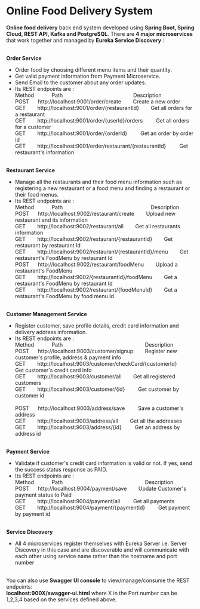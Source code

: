 # Online Food Delivery System
**Online food delivery** back end system developed using **Spring Boot, Spring Cloud, REST API, Kafka and PostgreSQL**. There are **4 major microservices** that work together and managed by **Eureka Service Discovery** : </br><br/>

**Order Service**</br>
* Order food by choosing different menu items and their quantity.</br>
* Get valid payment information from Payment Microservice.</br>
* Send Email to the customer about any order updates.<br/>
* Its REST endpoints are :<br/>
Method&nbsp; &nbsp; &nbsp; &nbsp; &nbsp; &nbsp; Path&nbsp; &nbsp; &nbsp; &nbsp; &nbsp; &nbsp; &nbsp; &nbsp; &nbsp; &nbsp; &nbsp; &nbsp; &nbsp; &nbsp; &nbsp; &nbsp; &nbsp; &nbsp; &nbsp; &nbsp; &nbsp; &nbsp; &nbsp; &nbsp; Description</br>
POST&nbsp; &nbsp; &nbsp; 	       http://localhost:9001/order/create&nbsp; &nbsp; &nbsp; &nbsp; 	                 		Create a new order</br>
GET&nbsp; &nbsp; &nbsp; &nbsp; 	       	   http://localhost:9001/order/{restaurantId}&nbsp; &nbsp; &nbsp; &nbsp;                    Get all orders for a restaurant</br>
GET&nbsp; &nbsp; &nbsp; &nbsp; 	           http://localhost:9001/order/{userId}/orders	&nbsp; &nbsp; &nbsp; &nbsp;  	 	 		Get all orders for a customer</br>
GET&nbsp; &nbsp; &nbsp; &nbsp; 	           http://localhost:9001/order/{orderId}	&nbsp; &nbsp; &nbsp; &nbsp;  	         		Get an order by order id</br>
GET&nbsp; &nbsp; &nbsp; &nbsp; 	           http://localhost:9001/order/restaurant/{restaurantId}	&nbsp; &nbsp; &nbsp; &nbsp;  	Get restaurant's information</br><br/>

**Restaurant Service**</br>
* Manage all the restaurants and their food menu information such as registering a new restaurant or a food menu and 
finding a restaurant or their food menus.</br>
* Its REST endpoints are :<br/>
Method&nbsp; &nbsp; &nbsp; &nbsp; &nbsp; &nbsp; Path&nbsp; &nbsp; &nbsp; &nbsp; &nbsp; &nbsp; &nbsp; &nbsp; &nbsp; &nbsp; &nbsp; &nbsp; &nbsp; &nbsp; &nbsp; &nbsp; &nbsp; &nbsp; &nbsp; &nbsp; &nbsp; &nbsp; &nbsp; &nbsp; &nbsp; &nbsp; &nbsp; &nbsp; &nbsp; &nbsp; Description</br>
POST&nbsp; &nbsp; &nbsp; 	       http://localhost:9002/restaurant/create&nbsp; &nbsp; &nbsp; &nbsp; 	                     Upload new restaurant and its information</br>
GET&nbsp; &nbsp; &nbsp; &nbsp; 	           http://localhost:9002/restaurant/all&nbsp; &nbsp; &nbsp; &nbsp;                     		 Get all restaurants information</br>
GET&nbsp; &nbsp; &nbsp; &nbsp; 	           http://localhost:9002/restaurant/{restaurantId}&nbsp; &nbsp; &nbsp; &nbsp; 	 	 		 Get restaurant by restaurant Id</br>
GET&nbsp; &nbsp; &nbsp; &nbsp; 	           http://localhost:9002/restaurant/{restaurantId}/menu&nbsp; &nbsp; &nbsp; &nbsp; 	 	 	 Get restaurant's FoodMenu by restaurant Id</br>
POST&nbsp; &nbsp; &nbsp; 	       http://localhost:9002/restaurant/foodMenu&nbsp; &nbsp; &nbsp; &nbsp; 	                 Upload a restaurant's FoodMenu</br>
GET&nbsp; &nbsp; &nbsp; &nbsp; 	           http://localhost:9002/{restaurantId}/foodMenu&nbsp; &nbsp; &nbsp; &nbsp;                  Get a restaurant's FoodMenu by restaurant Id</br>
GET&nbsp; &nbsp; &nbsp; &nbsp; 	           http://localhost:9002/restaurant/{foodMenuId}&nbsp; &nbsp; &nbsp; &nbsp; 	 	 		 Get a restaurant's FoodMenu by food menu Id</br></br>

**Customer Management Service**</br>
* Register customer, save profile details, credit card information and delivery address information.<br/>
* Its REST endpoints are :<br/> 
Method&nbsp; &nbsp; &nbsp; &nbsp; &nbsp; &nbsp; Path&nbsp; &nbsp; &nbsp; &nbsp; &nbsp; &nbsp; &nbsp; &nbsp; &nbsp; &nbsp; &nbsp; &nbsp; &nbsp; &nbsp; &nbsp; &nbsp; &nbsp; &nbsp; &nbsp; &nbsp; &nbsp; &nbsp; &nbsp; &nbsp; &nbsp; &nbsp; &nbsp; &nbsp; Description</br>
POST&nbsp; &nbsp; &nbsp; 	      http://localhost:9003/customer/signup&nbsp; &nbsp; &nbsp; &nbsp;                   Register new customer's profile, address & payment info <br/>
GET&nbsp; &nbsp; &nbsp; &nbsp; 	       http://localhost:9003/customer/checkCard/{customerId}&nbsp; &nbsp; &nbsp; &nbsp;   Get customer's credit card info<br/>
GET&nbsp; &nbsp; &nbsp; &nbsp; 	       http://localhost:9003/customer/all&nbsp; &nbsp; &nbsp; &nbsp;  	 				             Get all registered customers<br/>
GET&nbsp; &nbsp; &nbsp; &nbsp; 	       http://localhost:9003/customer/{id}	&nbsp; &nbsp; &nbsp; &nbsp;  	 			         Get customer by customer id<br/><br/>
POST&nbsp; &nbsp; &nbsp; 	      http://localhost:9003/address/save	 &nbsp; &nbsp; &nbsp; &nbsp;                 	  Save a customer's address<br/>
GET&nbsp; &nbsp; &nbsp; &nbsp; 	       http://localhost:9003/address/all&nbsp; &nbsp; &nbsp; &nbsp;                			    Get all the addresses<br/>
GET&nbsp; &nbsp; &nbsp; &nbsp; 	       http://localhost:9003/address/{id}	 &nbsp; &nbsp; &nbsp; &nbsp; 	 				             Get an address by address id<br/><br/>


**Payment Service**</br>
* Validate if customer's credit card information is valid or not. If yes, send the success status response as PAID.</br>
* Its REST endpoints are :<br/>
Method&nbsp; &nbsp; &nbsp; &nbsp; &nbsp; &nbsp; Path&nbsp; &nbsp; &nbsp; &nbsp; &nbsp; &nbsp; &nbsp; &nbsp; &nbsp; &nbsp; &nbsp; &nbsp; &nbsp; &nbsp; &nbsp; &nbsp; &nbsp; &nbsp; &nbsp; &nbsp; &nbsp; &nbsp; &nbsp; &nbsp; &nbsp; &nbsp; &nbsp; &nbsp; Description</br>
POST&nbsp; &nbsp; &nbsp; 	         http://localhost:9004/payment/save&nbsp; &nbsp; &nbsp; &nbsp;                        	Update Customer's payment status to Paid</br>
GET&nbsp; &nbsp; &nbsp; &nbsp; 	       	     http://localhost:9004/payment/all &nbsp; &nbsp; &nbsp; &nbsp;         					Get all payments</br>
GET&nbsp; &nbsp; &nbsp; &nbsp; 	       	     http://localhost:9004/payment/{paymentId} &nbsp; &nbsp; &nbsp; &nbsp; 	 	 			Get payment by payment id</br></br>


**Service Discovery**</br>
* All 4 microservices register themselves with Eureka Server i.e. Server Discovery in this case and are discoverable and will communicate with each other using service name rather than the hostname and port number</br></br>

You can also use **Swagger UI console** to view/manage/consume the REST endpoints: </br>
**localhost:900X/swagger-ui.html** where X in the Port number can be 1,2,3,4 based on the services defined above.
